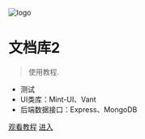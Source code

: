 ![logo](https://docsify.js.org/_media/icon.svg)

# 文档库2

> 使用教程.

* 测试
* UI类库：Mint-UI、Vant
* 后端数据接口：Express、MongoDB

[观看教程](https://www.bilibili.com/video/av75403163/)
[进入](#quick-start)
